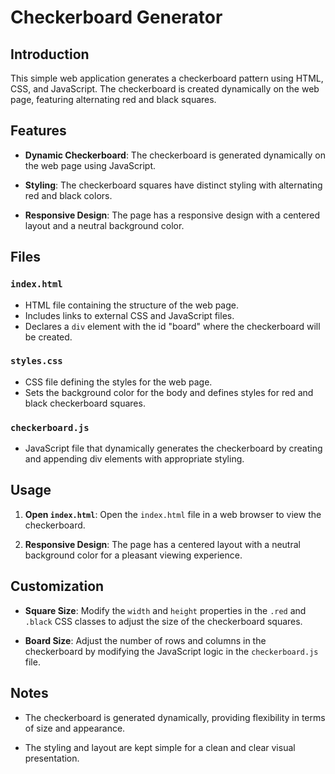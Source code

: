 # Checkerboard Generator

## Introduction

This simple web application generates a checkerboard pattern using HTML, CSS, and JavaScript. The checkerboard is created dynamically on the web page, featuring alternating red and black squares.

## Features

- **Dynamic Checkerboard**: The checkerboard is generated dynamically on the web page using JavaScript.

- **Styling**: The checkerboard squares have distinct styling with alternating red and black colors.

- **Responsive Design**: The page has a responsive design with a centered layout and a neutral background color.

## Files

### `index.html`

- HTML file containing the structure of the web page.
- Includes links to external CSS and JavaScript files.
- Declares a `div` element with the id "board" where the checkerboard will be created.

### `styles.css`

- CSS file defining the styles for the web page.
- Sets the background color for the body and defines styles for red and black checkerboard squares.

### `checkerboard.js`

- JavaScript file that dynamically generates the checkerboard by creating and appending div elements with appropriate styling.

## Usage

1. **Open `index.html`**: Open the `index.html` file in a web browser to view the checkerboard.

2. **Responsive Design**: The page has a centered layout with a neutral background color for a pleasant viewing experience.

## Customization

- **Square Size**: Modify the `width` and `height` properties in the `.red` and `.black` CSS classes to adjust the size of the checkerboard squares.

- **Board Size**: Adjust the number of rows and columns in the checkerboard by modifying the JavaScript logic in the `checkerboard.js` file.

## Notes

- The checkerboard is generated dynamically, providing flexibility in terms of size and appearance.

- The styling and layout are kept simple for a clean and clear visual presentation.


